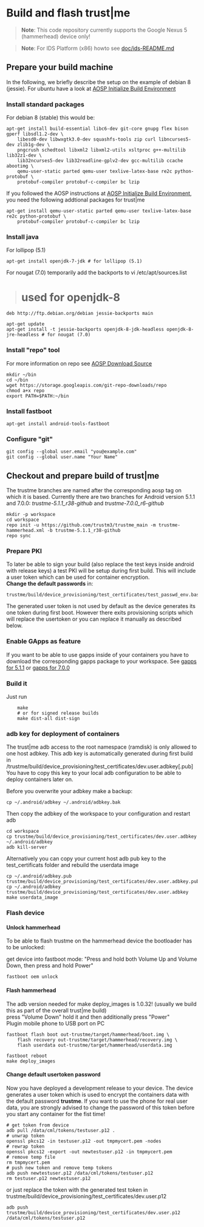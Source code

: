 # Build and flash trust|me
> **Note**: This code repository currently supports the Google Nexus 5 (hammerhead) device only!

> **Note**: For IDS Platform (x86) howto see [doc/ids-README.md](doc/ids-README.md) 

## Prepare your build machine
In the following, we briefly describe the setup on the example of debian 8 (jessie).
For ubuntu have a look at [AOSP Initialize Build Environment](https://source.android.com/source/initializing.html)

### Install standard packages
For debian 8 (stable) this would be:

    apt-get install build-essential libc6-dev git-core gnupg flex bison gperf libsdl1.2-dev \
        libesd0-dev libwxgtk3.0-dev squashfs-tools zip curl libncurses5-dev zlib1g-dev \
        pngcrush schedtool libxml2 libxml2-utils xsltproc g++-multilib lib32z1-dev \
        lib32ncurses5-dev lib32readline-gplv2-dev gcc-multilib ccache abootimg \
        qemu-user-static parted qemu-user texlive-latex-base re2c python-protobuf \
        protobuf-compiler protobuf-c-compiler bc lzip
        
If you followed the AOSP instructions at 
[AOSP Initialize Build Environment](https://source.android.com/source/initializing.html), you need the
following addtional packages for trust|me

    apt-get install qemu-user-static parted qemu-user texlive-latex-base re2c python-protobuf \
        protobuf-compiler protobuf-c-compiler bc lzip

### Install java
For lollipop (5.1)

    apt-get install openjdk-7-jdk # for lollipop (5.1)
  
For nougat (7.0) temporarily add the backports to
    vi /etc/apt/sources.list
    
>   # used for openjdk-8  
    deb http://ftp.debian.org/debian jessie-backports main

    apt-get update
    apt-get install -t jessie-backports openjdk-8-jdk-headless openjdk-8-jre-headless # for nougat (7.0)

### Install "repo" tool
For more information on repo see [AOSP Download Source](https://source.android.com/source/downloading.html)

    mkdir ~/bin
    cd ~/bin
    wget https://storage.googleapis.com/git-repo-downloads/repo
    chmod a+x repo
    export PATH=$PATH:~/bin
    
### Install fastboot
    apt-get install android-tools-fastboot

### Configure "git"
    git config --global user.email "you@example.com"
    git config --global user.name "Your Name"
    
    
## Checkout and prepare build of trust|me
The trustme branches are named after the corresponding aosp tag on which it is based. Currently
there are two branches for Android version 5.1.1 and 7.0.0:
*trustme-5.1.1_r38-github* and *trustme-7.0.0_r6-github*

    mkdir -p workspace
    cd workspace
    repo init -u https://github.com/trustm3/trustme_main -m trustme-hammerhead.xml -b trustme-5.1.1_r38-github
    repo sync
    
### Prepare PKI
To later be able to sign your build (also replace the test keys inside android with release keys)
a test PKI will be setup during first build. This will include a user token which can be used for
container encryption.  
**Change the default passwords** in:

    trustme/build/device_provisioning/test_certificates/test_passwd_env.bash
    
The generated user token is not used by default as the device generates its one token during first boot.
However there exits provisioning scripts which will replace the usertoken or you can replace it manually
as described below.

### Enable GApps as feature
If you want to be able to use gapps inside of your containers
you have to download the corresponding gapps package to your workspace.
See [gapps for 5.1.1](https://github.com/trustm3/trustme_build/tree/trustme-5.1.1_r38-github/gapps)
or [gapps for 7.0.0](https://github.com/trustm3/trustme_build/tree/trustme-7.0.0_r6-github/gapps)

### Build it
Just run
    
        make
        # or for signed release builds
        make dist-all dist-sign
    
### adb key for deployment of containers
The trust|me adb access to the root namespace (ramdisk) is only allowed to one host adbkey.
This adb key is automatically generated during first build in
/trustme/build/device_provisioning/test_certificates/dev.user.adbkey[.pub]
You have to copy this key to your local adb configuration to be able to deploy containers later on.
    
Before you overwrite your adbkey make a backup:

    cp ~/.android/adbkey ~/.android/adbkey.bak
    
Then copy the adbkey of the workspace to your configuration and restart adb
    
    cd workspace
    cp trustme/build/device_provisioning/test_certificates/dev.user.adbkey ~/.android/adbkey
    adb kill-server
    
Alternatively you can copy your current host adb pub key to the test_certificats folder
and rebuild the userdata image

    cp ~/.android/adbkey.pub trustme/build/device_provisioning/test_certificates/dev.user.adbkey.pub
    cp ~/.android/adbkey trustme/build/device_provisioning/test_certificates/dev.user.adbkey
    make userdata_image
    
### Flash device
#### Unlock hammerhead

To be able to flash trustme on the hammerhead device the bootloader has to be unlocked:

get device into fastboot mode: "Press and hold both Volume Up and Volume Down, then press and hold Power"

    fastboot oem unlock

#### Flash hammerhead
The adb version needed for make deploy_images is 1.0.32! (usually we build this as part of the overall
trust|me build)  
press "Volume Down" hold it and then additionally press "Power"  
Plugin mobile phone to USB port on PC  

    fastboot flash boot out-trustme/target/hammerhead/boot.img \
        flash recovery out-trustme/target/hammerhead/recovery.img \
        flash userdata out-trustme/target/hammerhead/userdata.img

    fastboot reboot
    make deploy_images
    
#### Change default usertoken password
Now you have deployed a development release to your device. The device generates a user token which
is used to encrypt the containers data with the default password **trustme**.
If you want to use the phone for real user data, you are strongly advised to change the password of this
token before you start any container for the fist time!

```{r, engine='bash', count_lines}
# get token from device
adb pull /data/cml/tokens/testuser.p12 .
# unwrap token
openssl pkcs12 -in testuser.p12 -out tmpmycert.pem -nodes
# rewrap token
openssl pkcs12 -export -out newtestuser.p12 -in tmpmycert.pem
# remove temp file
rm tmpmycert.pem
# push new token and remove temp tokens
adb push newtestuser.p12 /data/cml/tokens/testuser.p12
rm testuser.p12 newtestuser.p12
```

or just replace the token with the generated test token in
trustme/build/device_provisioning/test_certificates/dev.user.p12
    
    adb push trustme/build/device_provisioning/test_certificates/dev.user.p12 /data/cml/tokens/testuser.p12
